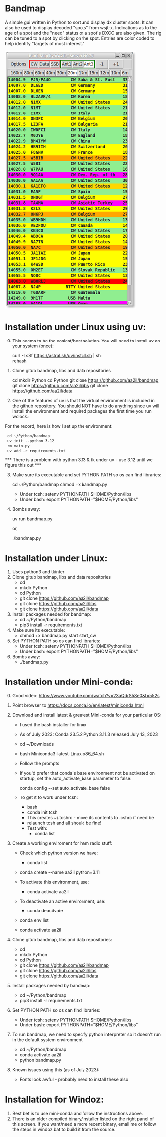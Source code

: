 # Bandmap

A simple gui written in Python to sort and display dx cluster spots. It can also be used to display decoded "spots" from wsjt-x.
Indications as to the age of a spot and the "need" status of a spot's DXCC are also given.
The rig can be tuned to a spot by clicking on the spot.
Entries are color coded to help identify "targets of most interest."

![Bandmap Screen Shot]( Docs/bandmap.png)

# Installation under Linux using uv:

0) This seems to be the easiest/best solution.  You will need to install uv on your system (once):

      curl -LsSf https://astral.sh/uv/install.sh | sh      
      rehash     

1) Clone gitub bandmap, libs and data repositories
      
      cd
      mkdir Python
      cd Python
      git clone https://github.com/aa2il/bandmap
      git clone https://github.com/aa2il/libs
      git clone https://github.com/aa2il/data

2) One of the features of uv is that the virtual environment is included in the github repository.  You should NOT have to do anything since uv will install the environment and required packages the first time you run wclock.:

For the record, here is how I set up the environment:

     cd ~/Python/bandmap
     uv init --python 3.12
     rm main.py
     uv add -r requirements.txt
     
   *** There is a problem with python 3.13 & tk under uv - use 3.12 until we figure this out ***

3) Make sure its executable and set PYTHON PATH so os can find libraries:

     cd ~/Python/bandmap
     chmod +x bandmap.py

   - Under tcsh:      setenv PYTHONPATH $HOME/Python/libs
   - Under bash:      export PYTHONPATH="$HOME/Python/libs"
   
4) Bombs away:

     uv run bandmap.py

   or, 

     ./bandmap.py

# Installation under Linux:

1) Uses python3 and tkinter
2) Clone gitub bandmap, libs and data repositories
    - cd
    - mkdir Python
    - cd Python
    - git clone https://github.com/aa2il/bandmap
    - git clone https://github.com/aa2il/libs
    - git clone https://github.com/aa2il/data
3) Install packages needed for bandmap:
   - cd ~/Python/bandmap
   - pip3 install -r requirements.txt
4) Make sure its executable:
   - chmod +x bandmap.py start start_cw
5) Set PYTHON PATH so os can find libraries:
   - Under tcsh:      setenv PYTHONPATH $HOME/Python/libs
   - Under bash:      export PYTHONPATH="$HOME/Python/libs"
6) Bombs away:
   - ./bandmap.py

# Installation under Mini-conda:

0) Good video:  https://www.youtube.com/watch?v=23aQdrS58e0&t=552s

1) Point browser to https://docs.conda.io/en/latest/miniconda.html
2) Download and install latest & greatest Mini-conda for your particular OS:
   - I used the bash installer for linux
   - As of July 2023: Conda 23.5.2 Python 3.11.3 released July 13, 2023
   - cd ~/Downloads
   - bash Miniconda3-latest-Linux-x86_64.sh
   - Follow the prompts

   - If you'd prefer that conda's base environment not be activated on startup, 
      set the auto_activate_base parameter to false: 

      conda config --set auto_activate_base false

   - To get it to work under tcsh:
       - bash
       - conda init tcsh
       - This creates ~/.tcshrc - move its contents to .cshrc if need be
       - relaunch tcsh and all should be fine!
       - Test with:
           - conda list

3) Create a working enviroment for ham radio stuff:
   - Check which python version we have:
       - conda list   
   - conda create --name aa2il python=3.11

   - To activate this environment, use:
       - conda activate aa2il
   - To deactivate an active environment, use:
       - conda deactivate

   - conda env list
   - conda activate aa2il

4) Clone gitub bandmap, libs and data repositories:
    - cd
    - mkdir Python
    - cd Python
    - git clone https://github.com/aa2il/bandmap
    - git clone https://github.com/aa2il/libs
    - git clone https://github.com/aa2il/data

5) Install packages needed by bandmap:
   - cd ~/Python/bandmap
   - pip3 install -r requirements.txt

6) Set PYTHON PATH so os can find libraries:
   - Under tcsh:      setenv PYTHONPATH $HOME/Python/libs
   - Under bash:      export PYTHONPATH="$HOME/Python/libs"

7) To run bandmap, we need to specify python interpreter so it doesn't run in
   the default system environment:
   - cd ~/Python/bandmap
   - conda activate aa2il
   - python bandmap.py

8) Known issues using this (as of July 2023):
   - Fonts look awful - probably need to install these also

# Installation for Windoz:

1) Best bet is to use mini-conda and follow the instructions above.
2) There is an older compiled binary/installer listed on the right panel
   of this screen.  If you want/need a more recent binary, email me
   or follow the steps in windoz.bat to build it from the source.
